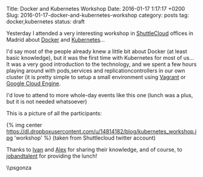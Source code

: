 Title: Docker and Kubernetes Workshop
Date: 2016-01-17 1:17:17 +0200
Slug: 2016-01-17-docker-and-kubernetes-workshop
category: posts
tag: docker,kubernetes
status: draft

Yesterday I attended a very interesting workshop in [ShuttleCloud](https://www.shuttlecloud.com/) offices in Madrid about [Docker](https://www.docker.com/) and [Kubernetes](http://kubernetes.io/)...

I'd say most of the people already knew a little bit about Docker (at least basic knowledge), but it was the first time with Kubernetes for most of us... It was a very good introduction to the technology, and we spent a few hours playing around with pods,services and replicationcontrollers in our own cluster (it is pretty simple to setup a small environment using [Vagrant](http://kubernetes.io/v1.1/docs/getting-started-guides/vagrant.html) or [Google Cloud Engine](https://cloud.google.com/free-trial/).

I'd love to attend to more whole-day events like this one (lunch was a plus, but it is not needed whatsoever)

This is a picture of all the participants:

{% img center https://dl.dropboxusercontent.com/u/14814182/blog/kubernetes_workshop.jpg  'workshop' %}
(taken from Shuttlecloud twitter account)

Thanks to [Ivan](https://twitter.com/ipedrazas) and [Alex](https://twitter.com/agonzalezro) for sharing their knowledge, and of course, to [jobandtalent](https://twitter.com/jobandtalentEng) for providing the lunch!

\\\psgonza
